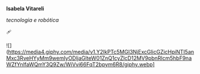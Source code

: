 **Isabela Vitareli** 

_tecnologia e robótica_

🩹

![](https://media4.giphy.com/media/v1.Y2lkPTc5MGI3NjExcGlicGZicHpiNTI5anMxc3RveHYyMm9wemIyODljaGlteW01ZnQ1cyZlcD12MV9pbnRlcm5hbF9naWZfYnlfaWQmY3Q9Zw/WiVvi66FqT2bpym6R8/giphy.webp]
